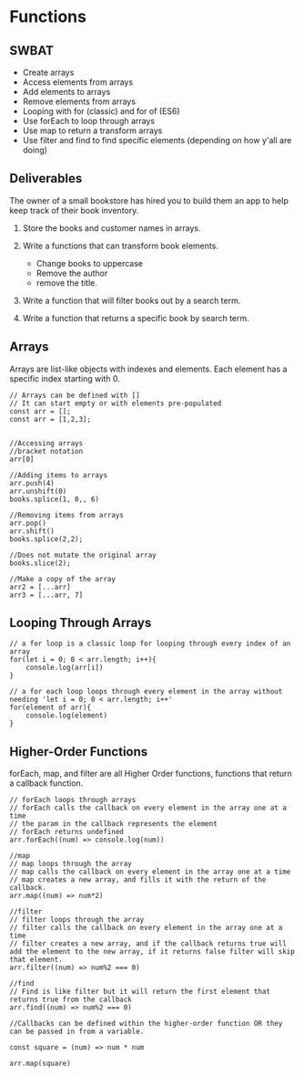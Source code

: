 # Functions
## SWBAT
- Create arrays
- Access elements from arrays
- Add elements to arrays
- Remove elements from arrays
- Looping with for (classic) and for of (ES6)
- Use forEach to loop through arrays
- Use map to return a transform arrays
- Use filter and find to find specific elements (depending on how y'all are doing)


## Deliverables 

The owner of a small bookstore has hired you to build them an app to help keep track of their book inventory. 

1. Store the books and customer names in arrays. 

2. Write a functions that can transform book elements. 
    - Change books to uppercase 
    - Remove the author 
    - remove the title.

3. Write a function that will filter books out by a search term.

4. Write a function that returns a specific book by search term. 


## Arrays
Arrays are list-like objects with indexes and elements. 
Each element has a specific index starting with 0. 
```
// Arrays can be defined with []
// It can start empty or with elements pre-populated
const arr = [];
const arr = [1,2,3];


//Accessing arrays
//bracket notation
arr[0]

//Adding items to arrays
arr.push(4)
arr.unshift(0)
books.splice(1, 0,, 6)

//Removing items from arrays
arr.pop()
arr.shift()
books.splice(2,2);

//Does not mutate the original array
books.slice(2);

//Make a copy of the array
arr2 = [...arr]
arr3 = [...arr, 7]

```

## Looping Through Arrays
```
// a for loop is a classic loop for looping through every index of an array
for(let i = 0; 0 < arr.length; i++){
    console.log(arr[i])
}

// a for each loop loops through every element in the array without needing 'let i = 0; 0 < arr.length; i++'
for(element of arr){
    console.log(element)
}
```

## Higher-Order Functions 
forEach, map, and filter are all Higher Order functions, functions that return a callback function.

```
// forEach loops through arrays
// forEach calls the callback on every element in the array one at a time
// the param in the callback represents the element
// forEach returns undefined 
arr.forEach((num) => console.log(num))

//map
// map loops through the array
// map calls the callback on every element in the array one at a time
// map creates a new array, and fills it with the return of the callback.
arr.map((num) => num*2)

//filter 
// filter loops through the array
// filter calls the callback on every element in the array one at a time
// filter creates a new array, and if the callback returns true will add the element to the new array, if it returns false filter will skip that element.
arr.filter((num) => num%2 === 0)

//find
// Find is like filter but it will return the first element that returns true from the callback
arr.find((num) => num%2 === 0)

//Callbacks can be defined within the higher-order function OR they can be passed in from a variable.

const square = (num) => num * num

arr.map(square)

```